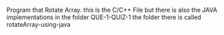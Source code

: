 Program that Rotate Array. this is the C/C++ File but there is also the JAVA implementations in the folder QUE-1-QUIZ-1
the folder there is called rotateArray-using-java
